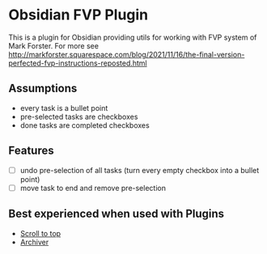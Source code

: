 # Obsidian FVP Plugin

This is a plugin for Obsidian providing utils for working with FVP system of Mark Forster. For more see http://markforster.squarespace.com/blog/2021/11/16/the-final-version-perfected-fvp-instructions-reposted.html

## Assumptions

-   every task is a bullet point
-   pre-selected tasks are checkboxes
-   done tasks are completed checkboxes

## Features

-   [ ] undo pre-selection of all tasks (turn every empty checkbox into a bullet point)
-   [ ] move task to end and remove pre-selection

## Best experienced when used with Plugins

-   [Scroll to top](https://github.com/cloudhao1999/obsidian-scroll-to-top-plugin)
-   [Archiver](https://github.com/ivan-lednev/obsidian-task-archiver)
